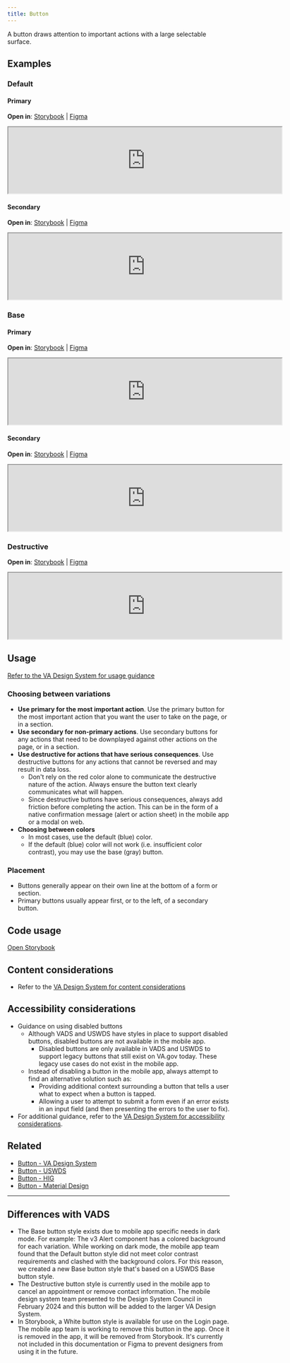 ```yaml
---
title: Button
---
```


A button draws attention to important actions with a large selectable surface.

## Examples

### Default

#### Primary
**Open in**: [Storybook](https://department-of-veterans-affairs.github.io/va-mobile-library/?path=/docs/button--primary)  |   [Figma](https://www.figma.com/file/Zzt8z60hCtdEzXx2GFWghH/%F0%9F%93%90-Component-Library?type=design&node-id=224-606&mode=design&t=CNVVTHmCkOFHUVbq-4)
<iframe width="620" height="" alt="Image of component in Storybook" src="https://department-of-veterans-affairs.github.io/va-mobile-library/?path=/story/button--primary&full=1&shortcuts=false&singleStory=true" allowfullscreen></iframe>

#### Secondary
**Open in**: [Storybook](https://department-of-veterans-affairs.github.io/va-mobile-library/?path=/docs/button--secondary)  |   [Figma](https://www.figma.com/file/Zzt8z60hCtdEzXx2GFWghH/%F0%9F%93%90-Component-Library?type=design&node-id=224-607&mode=design&t=CNVVTHmCkOFHUVbq-4)
<iframe width="620" height="" alt="Image of component in Storybook" src="https://department-of-veterans-affairs.github.io/va-mobile-library/?path=/story/button--secondary&full=1&shortcuts=false&singleStory=true" allowfullscreen></iframe>

### Base

#### Primary
**Open in**: [Storybook](https://department-of-veterans-affairs.github.io/va-mobile-library/?path=/docs/button--base)  |   [Figma](https://www.figma.com/file/Zzt8z60hCtdEzXx2GFWghH/%F0%9F%93%90-Component-Library?type=design&node-id=224-595&mode=design&t=CNVVTHmCkOFHUVbq-4)
<iframe width="620" height="" alt="Image of component in Storybook" src="https://department-of-veterans-affairs.github.io/va-mobile-library/?path=/story/button--base&full=1&shortcuts=false&singleStory=true" allowfullscreen></iframe>

#### Secondary
**Open in**: [Storybook](https://department-of-veterans-affairs.github.io/va-mobile-library/?path=/docs/button--base-secondary)  |   [Figma](https://www.figma.com/file/Zzt8z60hCtdEzXx2GFWghH/%F0%9F%93%90-Component-Library?type=design&node-id=224-596&mode=design&t=CNVVTHmCkOFHUVbq-4)
<iframe width="620" height="" alt="Image of component in Storybook" src="https://department-of-veterans-affairs.github.io/va-mobile-library/?path=/story/button--base-secondary&full=1&shortcuts=false&singleStory=true" allowfullscreen></iframe>

### Destructive
**Open in**: [Storybook](https://department-of-veterans-affairs.github.io/va-mobile-library/?path=/docs/button--destructive)  |   [Figma](https://www.figma.com/file/Zzt8z60hCtdEzXx2GFWghH/%F0%9F%93%90-Component-Library?type=design&node-id=224-586&mode=design&t=CNVVTHmCkOFHUVbq-4)
<iframe width="620" height="" alt="Image of component in Storybook" src="https://department-of-veterans-affairs.github.io/va-mobile-library/?path=/story/button--destructive&full=1&shortcuts=false&singleStory=true" allowfullscreen></iframe>

## Usage
[Refer to the VA Design System for usage guidance](https://design.va.gov/components/button/)

### Choosing between variations
* **Use primary for the most important action**. Use the primary button for the most important action that you want the user to take on the page, or in a section.
* **Use secondary for non-primary actions**. Use secondary buttons for any actions that need to be downplayed against other actions on the page, or in a section.
* **Use destructive for actions that have serious consequences**. Use destructive buttons for any actions that cannot be reversed and may result in data loss.
    * Don't rely on the red color alone to communicate the destructive nature of the action. Always ensure the button text clearly communicates what will happen.
    * Since destructive buttons have serious consequences, always add friction before completing the action. This can be in the form of a native confirmation message (alert or action sheet) in the mobile app or a modal on web.
* **Choosing between colors**
    * In most cases, use the default (blue) color.
	* If the default (blue) color will not work (i.e. insufficient color contrast), you may use the base (gray) button.

### Placement
* Buttons generally appear on their own line at the bottom of a form or section.
* Primary buttons usually appear first, or to the left, of a secondary button.

## Code usage
[Open Storybook](https://department-of-veterans-affairs.github.io/va-mobile-library/?path=/docs/button--base)

## Content considerations
* Refer to the [VA Design System for content considerations](https://design.va.gov/components/button#content-considerations)

## Accessibility considerations
* Guidance on using disabled buttons
    * Although VADS and USWDS have styles in place to support disabled buttons, disabled buttons are not available in the mobile app.
        * Disabled buttons are only available in VADS and USWDS to support legacy buttons that still exist on VA.gov today. These legacy use cases do not exist in the mobile app.
    * Instead of disabling a button in the mobile app, always attempt to find an alternative solution such as:
        * Providing additional context surrounding a button that tells a user what to expect when a button is tapped.
        * Allowing a user to attempt to submit a form even if an error exists in an input field (and then presenting the errors to the user to fix).
* For additional guidance, refer to the [VA Design System for accessibility considerations](https://design.va.gov/components/button/#accessibility-considerations).

## Related
* [Button - VA Design System](https://design.va.gov/components/button/)
* [Button - USWDS](https://designsystem.digital.gov/components/button/)
* [Button - HIG](https://developer.apple.com/design/human-interface-guidelines/buttons)
* [Button - Material Design](https://m3.material.io/components/buttons/guidelines)

----------

## Differences with VADS
* The Base button style exists due to mobile app specific needs in dark mode. For example: The v3 Alert component has a colored background for each variation. While working on dark mode, the mobile app team found that the Default button style did not meet color contrast requirements and clashed with the background colors. For this reason, we created a new Base button style that's based on a USWDS Base button style.
* The Destructive button style is currently used in the mobile app to cancel an appointment or remove contact information. The mobile design system team presented to the Design System Council in February 2024 and this button will be added to the larger VA Design System.
* In Storybook, a White button style is available for use on the Login page. The mobile app team is working to remove this button in the app. Once it is removed in the app, it will be removed from Storybook. It's currently not included in this documentation or Figma to prevent designers from using it in the future.